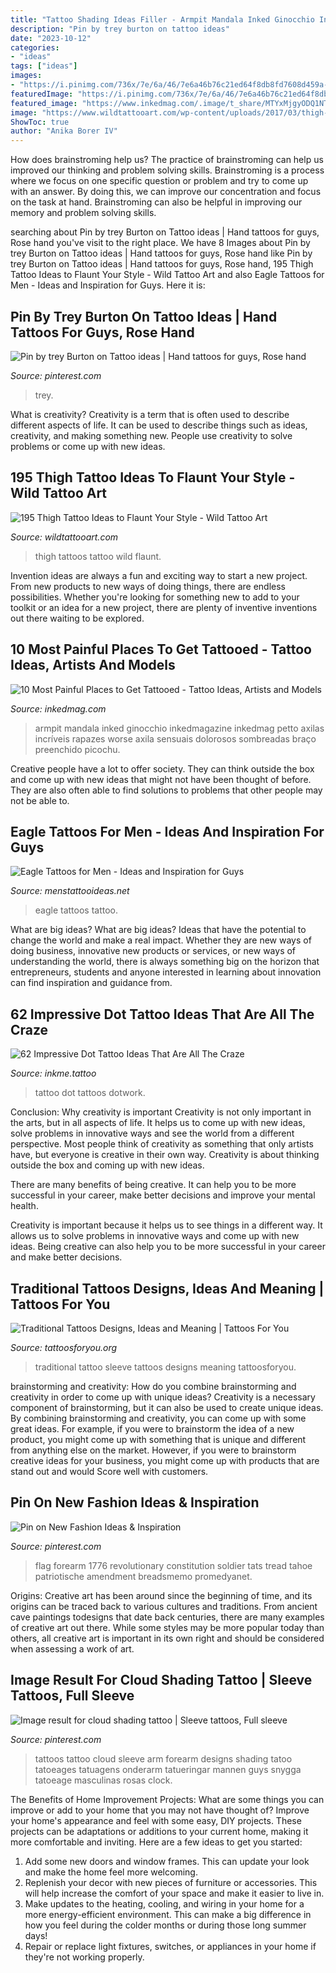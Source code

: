 ```yaml
---
title: "Tattoo Shading Ideas Filler - Armpit Mandala Inked Ginocchio Inkedmagazine Inkedmag Petto Axilas Incríveis Rapazes Worse Axila Sensuais Dolorosos Sombreadas Braço Preenchido Picochu"
description: "Pin by trey burton on tattoo ideas"
date: "2023-10-12"
categories:
- "ideas"
tags: ["ideas"]
images:
- "https://i.pinimg.com/736x/7e/6a/46/7e6a46b76c21ed64f8db8fd7608d459a--tattoo-ideas.jpg"
featuredImage: "https://i.pinimg.com/736x/7e/6a/46/7e6a46b76c21ed64f8db8fd7608d459a--tattoo-ideas.jpg"
featured_image: "https://www.inkedmag.com/.image/t_share/MTYxMjgyODQ1NTk0MTAxNzI0/dude.jpg"
image: "https://www.wildtattooart.com/wp-content/uploads/2017/03/thigh-tattoos-09031750.jpg"
ShowToc: true
author: "Anika Borer IV"
---
```



How does brainstroming help us?
The practice of brainstroming can help us improved our thinking and problem solving skills. Brainstroming is a process where we focus on one specific question or problem and try to come up with an answer. By doing this, we can improve our concentration and focus on the task at hand. Brainstroming can also be helpful in improving our memory and problem solving skills.

	

		
searching about Pin by trey Burton on Tattoo ideas | Hand tattoos for guys, Rose hand you've visit to the right place. We have 8 Images about Pin by trey Burton on Tattoo ideas | Hand tattoos for guys, Rose hand like Pin by trey Burton on Tattoo ideas | Hand tattoos for guys, Rose hand, 195 Thigh Tattoo Ideas to Flaunt Your Style - Wild Tattoo Art and also Eagle Tattoos for Men - Ideas and Inspiration for Guys. Here it is:
		
    
## Pin By Trey Burton On Tattoo Ideas | Hand Tattoos For Guys, Rose Hand

<img loading=lazy src="https://i.pinimg.com/736x/7e/6a/46/7e6a46b76c21ed64f8db8fd7608d459a--tattoo-ideas.jpg" onerror="this.onerror=null;this.src='https://tse2.mm.bing.net/th?id=OIP.t9GwVcda-13yY0zl9w-9JAHaNK&amp;pid=15.1';" alt="Pin by trey Burton on Tattoo ideas | Hand tattoos for guys, Rose hand">

_Source: pinterest.com_

>trey. 

	

What is creativity?
Creativity is a term that is often used to describe different aspects of life. It can be used to describe things such as ideas, creativity, and making something new. People use creativity to solve problems or come up with new ideas.

    
## 195 Thigh Tattoo Ideas To Flaunt Your Style - Wild Tattoo Art

<img loading=lazy src="https://www.wildtattooart.com/wp-content/uploads/2017/03/thigh-tattoos-09031750.jpg" onerror="this.onerror=null;this.src='https://tse1.mm.bing.net/th?id=OIP.ByTOj-GWcisDqD_qtcInKwHaE8&amp;pid=15.1';" alt="195 Thigh Tattoo Ideas to Flaunt Your Style - Wild Tattoo Art">

_Source: wildtattooart.com_

>thigh tattoos tattoo wild flaunt. 

	

Invention ideas are always a fun and exciting way to start a new project. From new products to new ways of doing things, there are endless possibilities. Whether you're looking for something new to add to your toolkit or an idea for a new project, there are plenty of inventive inventions out there waiting to be explored.

    
## 10 Most Painful Places To Get Tattooed - Tattoo Ideas, Artists And Models

<img loading=lazy src="https://www.inkedmag.com/.image/t_share/MTYxMjgyODQ1NTk0MTAxNzI0/dude.jpg" onerror="this.onerror=null;this.src='https://tse2.mm.bing.net/th?id=OIP.CtGMoOL7E_YL384N7ZJOiAHaJ4&amp;pid=15.1';" alt="10 Most Painful Places to Get Tattooed - Tattoo Ideas, Artists and Models">

_Source: inkedmag.com_

>armpit mandala inked ginocchio inkedmagazine inkedmag petto axilas incríveis rapazes worse axila sensuais dolorosos sombreadas braço preenchido picochu. 

	

Creative people have a lot to offer society. They can think outside the box and come up with new ideas that might not have been thought of before. They are also often able to find solutions to problems that other people may not be able to.

    
## Eagle Tattoos For Men - Ideas And Inspiration For Guys

<img loading=lazy src="http://www.menstattooideas.net/tattooimages/2016/05/eagle-tattoos-48.jpg" onerror="this.onerror=null;this.src='https://tse3.mm.bing.net/th?id=OIP.rn0Gp0irW0EsWyF7nxvoPQHaJ4&amp;pid=15.1';" alt="Eagle Tattoos for Men - Ideas and Inspiration for Guys">

_Source: menstattooideas.net_

>eagle tattoos tattoo. 

	

What are big ideas?
What are big ideas? Ideas that have the potential to change the world and make a real impact. Whether they are new ways of doing business, innovative new products or services, or new ways of understanding the world, there is always something big on the horizon that entrepreneurs, students and anyone interested in learning about innovation can find inspiration and guidance from.

    
## 62 Impressive Dot Tattoo Ideas That Are All The Craze

<img loading=lazy src="http://www.inkme.tattoo/wp-content/uploads/2016/10/dot-tattoo-ideas-9.jpg" onerror="this.onerror=null;this.src='https://tse2.mm.bing.net/th?id=OIP.wA5Xv7XZtrem1-fPkuBJNQHaJQ&amp;pid=15.1';" alt="62 Impressive Dot Tattoo Ideas That Are All The Craze">

_Source: inkme.tattoo_

>tattoo dot tattoos dotwork. 

	

Conclusion: Why creativity is important
Creativity is not only important in the arts, but in all aspects of life. It helps us to come up with new ideas, solve problems in innovative ways and see the world from a different perspective.
Most people think of creativity as something that only artists have, but everyone is creative in their own way. Creativity is about thinking outside the box and coming up with new ideas.

There are many benefits of being creative. It can help you to be more successful in your career, make better decisions and improve your mental health.

Creativity is important because it helps us to see things in a different way. It allows us to solve problems in innovative ways and come up with new ideas. Being creative can also help you to be more successful in your career and make better decisions.

    
## Traditional Tattoos Designs, Ideas And Meaning | Tattoos For You

<img loading=lazy src="http://www.tattoosforyou.org/wp-content/uploads/2013/09/Traditional-Tattoo-Sleeve.jpg" onerror="this.onerror=null;this.src='https://tse1.mm.bing.net/th?id=OIP.Vjnp2nfe9z0ZWGuIhaBlmwHaJ4&amp;pid=15.1';" alt="Traditional Tattoos Designs, Ideas and Meaning | Tattoos For You">

_Source: tattoosforyou.org_

>traditional tattoo sleeve tattoos designs meaning tattoosforyou. 

	

brainstorming and creativity: How do you combine brainstorming and creativity in order to come up with unique ideas?
Creativity is a necessary component of brainstorming, but it can also be used to create unique ideas. By combining brainstorming and creativity, you can come up with some great ideas. For example, if you were to brainstorm the idea of a new product, you might come up with something that is unique and different from anything else on the market. However, if you were to brainstorm creative ideas for your business, you might come up with products that are stand out and would Score well with customers.

    
## Pin On New Fashion Ideas &amp; Inspiration

<img loading=lazy src="https://i.pinimg.com/736x/2f/3e/72/2f3e728abf17a0fd2aac3fac3eb1c1f6.jpg" onerror="this.onerror=null;this.src='https://tse2.mm.bing.net/th?id=OIP.SnDAqcY_ZcWW3h7OgoiUvwHaNK&amp;pid=15.1';" alt="Pin on New Fashion Ideas &amp; Inspiration">

_Source: pinterest.com_

>flag forearm 1776 revolutionary constitution soldier tats tread tahoe patriotische amendment breadsmemo promedyanet. 

	

Origins:
Creative art has been around since the beginning of time, and its origins can be traced back to various cultures and traditions. From ancient cave paintings todesigns that date back centuries, there are many examples of creative art out there. While some styles may be more popular today than others, all creative art is important in its own right and should be considered when assessing a work of art.

    
## Image Result For Cloud Shading Tattoo | Sleeve Tattoos, Full Sleeve

<img loading=lazy src="https://i.pinimg.com/736x/ef/43/5b/ef435b34126226ca2365ed65b719f46b.jpg" onerror="this.onerror=null;this.src='https://tse3.mm.bing.net/th?id=OIP.KgrIUapb2JMLYwGT-T5xGwAAAA&amp;pid=15.1';" alt="Image result for cloud shading tattoo | Sleeve tattoos, Full sleeve">

_Source: pinterest.com_

>tattoos tattoo cloud sleeve arm forearm designs shading tatoo tatoeages tatuagens onderarm tatueringar mannen guys snygga tatoeage masculinas rosas clock. 

	

The Benefits of Home Improvement Projects: What are some things you can improve or add to your home that you may not have thought of?
Improve your home's appearance and feel with some easy, DIY projects. These projects can be adaptations or additions to your current home, making it more comfortable and inviting. Here are a few ideas to get you started: 
1. Add some new doors and window frames. This can update your look and make the home feel more welcoming. 
2. Replenish your decor with new pieces of furniture or accessories. This will help increase the comfort of your space and make it easier to live in. 
3. Make updates to the heating, cooling, and wiring in your home for a more energy-efficient environment. This can make a big difference in how you feel during the colder months or during those long summer days! 
4. Repair or replace light fixtures, switches, or appliances in your home if they're not working properly.

